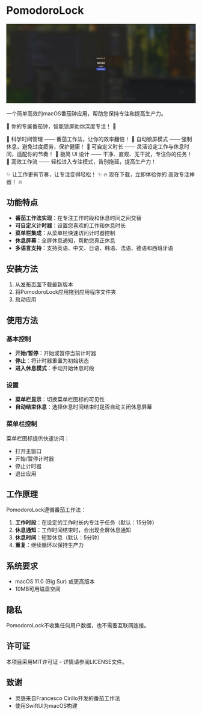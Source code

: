 # PomodoroLock

<!-- <img src="Assets/interface.png" alt="Work Time Interface" width="200"> -->
<img src="Assets/BreakTime.png" alt="Break Time Interface" width="600">

一个简单高效的macOS番茄钟应用，帮助您保持专注和提高生产力。

🚀 你的专属番茄钟，智能锁屏助你深度专注！ 🚀

🔹 科学时间管理 —— 番茄工作法，让你的效率翻倍！
🔹 自动锁屏模式 —— 强制休息，避免过度疲劳，保护健康！
🔹 可自定义时长 —— 灵活设定工作与休息时间，适配你的节奏！
🔹 极简 UI 设计 —— 干净、直观、无干扰，专注你的任务！
🔹 高效工作流 —— 轻松进入专注模式，告别拖延，提高生产力！

✨ 让工作更有节奏，让专注变得轻松！ ✨
🔥 现在下载，立即体验你的 高效专注神器！ 🔥

## 功能特点

- **番茄工作法实现**：在专注工作时段和休息时间之间交替
- **可自定义计时器**：设置您喜欢的工作和休息时长
- **菜单栏集成**：从菜单栏快速访问计时器控制
- **休息屏幕**：全屏休息通知，帮助您真正休息
- **多语言支持**：支持英语、中文、日语、韩语、法语、德语和西班牙语

## 安装方法

1. 从[发布页面](https://github.com/YunQiAI/PomodoroLock/releases)下载最新版本
2. 将PomodoroLock应用拖到应用程序文件夹
3. 启动应用

## 使用方法

### 基本控制

- **开始/暂停**：开始或暂停当前计时器
- **停止**：将计时器重置为初始状态
- **进入休息模式**：手动开始休息时段

### 设置

- **菜单栏显示**：切换菜单栏图标的可见性
- **自动结束休息**：选择休息时间结束时是否自动关闭休息屏幕

### 菜单栏控制

菜单栏图标提供快速访问：
- 打开主窗口
- 开始/暂停计时器
- 停止计时器
- 退出应用

## 工作原理

PomodoroLock遵循番茄工作法：

1. **工作时段**：在设定的工作时长内专注于任务（默认：15分钟）
2. **休息通知**：工作时间结束时，会出现全屏休息通知
3. **休息时间**：短暂休息（默认：5分钟）
4. **重复**：继续循环以保持生产力

## 系统要求

- macOS 11.0 (Big Sur) 或更高版本
- 10MB可用磁盘空间

## 隐私

PomodoroLock不收集任何用户数据，也不需要互联网连接。

## 许可证

本项目采用MIT许可证 - 详情请参阅LICENSE文件。

## 致谢

- 灵感来自Francesco Cirillo开发的番茄工作法
- 使用SwiftUI为macOS构建